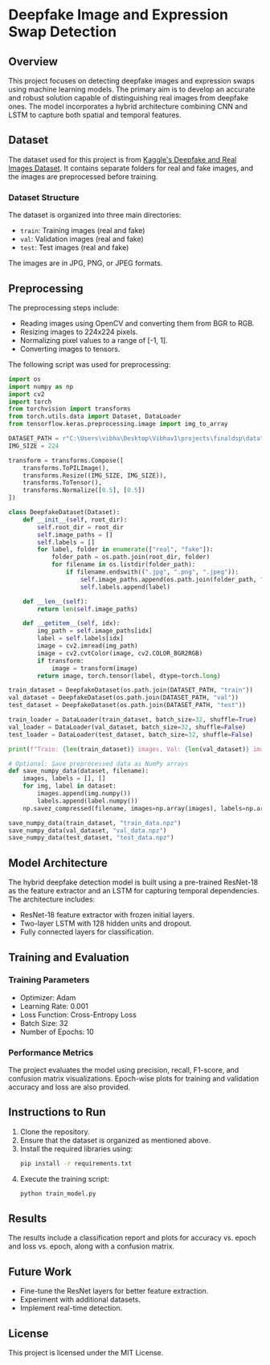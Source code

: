 # Deepfake Image and Expression Swap Detection
## Overview
This project focuses on detecting deepfake images and expression swaps using machine learning models. The primary aim is to develop an accurate and robust solution capable of distinguishing real images from deepfake ones. The model incorporates a hybrid architecture combining CNN and LSTM to capture both spatial and temporal features.

## Dataset
The dataset used for this project is from [Kaggle's Deepfake and Real Images Dataset](https://www.kaggle.com/datasets/manjilkarki/deepfake-and-real-images). It contains separate folders for real and fake images, and the images are preprocessed before training.

### Dataset Structure
The dataset is organized into three main directories:
- `train`: Training images (real and fake)
- `val`: Validation images (real and fake)
- `test`: Test images (real and fake)

The images are in JPG, PNG, or JPEG formats.

## Preprocessing
The preprocessing steps include:
- Reading images using OpenCV and converting them from BGR to RGB.
- Resizing images to 224x224 pixels.
- Normalizing pixel values to a range of [-1, 1].
- Converting images to tensors.

The following script was used for preprocessing:
```python
import os
import numpy as np
import cv2
import torch
from torchvision import transforms
from torch.utils.data import Dataset, DataLoader
from tensorflow.keras.preprocessing.image import img_to_array

DATASET_PATH = r"C:\Users\vibha\Desktop\Vibhav1\projects\finaldsp\data"  # Change this to your actual dataset path
IMG_SIZE = 224

transform = transforms.Compose([
    transforms.ToPILImage(),
    transforms.Resize((IMG_SIZE, IMG_SIZE)),
    transforms.ToTensor(),
    transforms.Normalize([0.5], [0.5])
])

class DeepfakeDataset(Dataset):
    def __init__(self, root_dir):
        self.root_dir = root_dir
        self.image_paths = []
        self.labels = []
        for label, folder in enumerate(["real", "fake"]):
            folder_path = os.path.join(root_dir, folder)
            for filename in os.listdir(folder_path):
                if filename.endswith((".jpg", ".png", ".jpeg")):
                    self.image_paths.append(os.path.join(folder_path, filename))
                    self.labels.append(label)

    def __len__(self):
        return len(self.image_paths)

    def __getitem__(self, idx):
        img_path = self.image_paths[idx]
        label = self.labels[idx]
        image = cv2.imread(img_path)
        image = cv2.cvtColor(image, cv2.COLOR_BGR2RGB)
        if transform:
            image = transform(image)
        return image, torch.tensor(label, dtype=torch.long)

train_dataset = DeepfakeDataset(os.path.join(DATASET_PATH, "train"))
val_dataset = DeepfakeDataset(os.path.join(DATASET_PATH, "val"))
test_dataset = DeepfakeDataset(os.path.join(DATASET_PATH, "test"))

train_loader = DataLoader(train_dataset, batch_size=32, shuffle=True)
val_loader = DataLoader(val_dataset, batch_size=32, shuffle=False)
test_loader = DataLoader(test_dataset, batch_size=32, shuffle=False)

print(f"Train: {len(train_dataset)} images, Val: {len(val_dataset)} images, Test: {len(test_dataset)} images")

# Optional: Save preprocessed data as NumPy arrays
def save_numpy_data(dataset, filename):
    images, labels = [], []
    for img, label in dataset:
        images.append(img.numpy())
        labels.append(label.numpy())
    np.savez_compressed(filename, images=np.array(images), labels=np.array(labels))

save_numpy_data(train_dataset, "train_data.npz")
save_numpy_data(val_dataset, "val_data.npz")
save_numpy_data(test_dataset, "test_data.npz")
```

## Model Architecture
The hybrid deepfake detection model is built using a pre-trained ResNet-18 as the feature extractor and an LSTM for capturing temporal dependencies. The architecture includes:
- ResNet-18 feature extractor with frozen initial layers.
- Two-layer LSTM with 128 hidden units and dropout.
- Fully connected layers for classification.

## Training and Evaluation
### Training Parameters
- Optimizer: Adam
- Learning Rate: 0.001
- Loss Function: Cross-Entropy Loss
- Batch Size: 32
- Number of Epochs: 10

### Performance Metrics
The project evaluates the model using precision, recall, F1-score, and confusion matrix visualizations. Epoch-wise plots for training and validation accuracy and loss are also provided.

## Instructions to Run
1. Clone the repository.
2. Ensure that the dataset is organized as mentioned above.
3. Install the required libraries using:
   ```bash
   pip install -r requirements.txt
   ```
4. Execute the training script:
   ```bash
   python train_model.py
   ```

## Results
The results include a classification report and plots for accuracy vs. epoch and loss vs. epoch, along with a confusion matrix.

## Future Work
- Fine-tune the ResNet layers for better feature extraction.
- Experiment with additional datasets.
- Implement real-time detection.

## License
This project is licensed under the MIT License.

